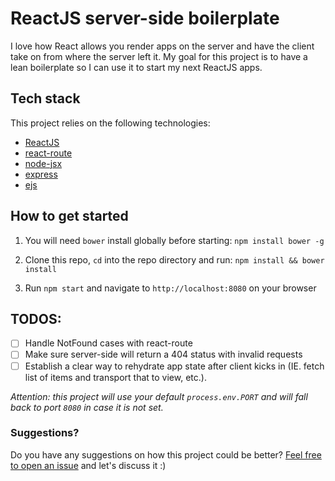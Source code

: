 # ReactJS server-side boilerplate
I love how React allows you render apps on the server and have the client take on from where the server left it.
My goal for this project is to have a lean boilerplate so I can use it to start my next ReactJS apps.

## Tech stack

This project relies on the following technologies:
- [ReactJS](https://github.com/facebook/react)
- [react-route](https://github.com/rackt/react-router)
- [node-jsx](https://github.com/petehunt/node-jsx)
- [express](https://github.com/strongloop/express)  
- [ejs](https://github.com/tj/ejs)


## How to get started
1. You will need `bower` install globally before starting: `npm install bower -g`

2. Clone this repo, `cd` into the repo directory and run: `npm install && bower install`

3. Run `npm start` and navigate to `http://localhost:8080` on your browser

## TODOS:
- [ ] Handle NotFound cases with react-route
- [ ] Make sure server-side will return a 404 status with invalid requests
- [ ] Establish a clear way to rehydrate app state after client kicks in (IE. fetch list of items and transport that to view, etc.).

_Attention: this project will use your default `process.env.PORT` and will fall back to port `8080` in case it is not set._

### Suggestions?
Do you have any suggestions on how this project could be better?
[Feel free to open an issue](https://github.com/sergiocruz/react-boilerplate/issues/new) and let's discuss it :)

